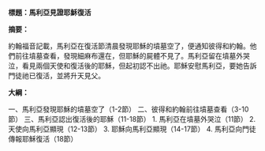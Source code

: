 **標題：馬利亞見證耶穌復活**

**摘要：**

約翰福音記載，馬利亞在復活節清晨發現耶穌的墳墓空了，便通知彼得和約翰。他們前往墳墓查看，發現細麻布還在，但耶穌的屍體不見了。馬利亞留在墳墓外哭泣，看見兩個天使和復活後的耶穌，但起初認不出祂。耶穌安慰馬利亞，要她告訴門徒祂已復活，並將升天見父。

**大綱：**

一、馬利亞發現耶穌的墳墓空了（1-2節）
二、彼得和約翰前往墳墓查看（3-10節）
三、馬利亞認出復活後的耶穌（11-18節）
    1. 馬利亞在墳墓外哭泣（11節）
    2. 天使向馬利亞顯現（12-13節）
    3. 耶穌向馬利亞顯現（14-17節）
    4. 馬利亞向門徒傳報耶穌復活（18節）
